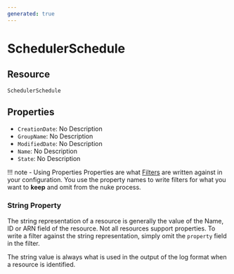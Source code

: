 ```yaml
---
generated: true
---
```


# SchedulerSchedule


## Resource

```text
SchedulerSchedule
```

## Properties


- `CreationDate`: No Description
- `GroupName`: No Description
- `ModifiedDate`: No Description
- `Name`: No Description
- `State`: No Description

!!! note - Using Properties
    Properties are what [Filters](../config-filtering.md) are written against in your configuration. You use the property
    names to write filters for what you want to **keep** and omit from the nuke process.

### String Property

The string representation of a resource is generally the value of the Name, ID or ARN field of the resource. Not all
resources support properties. To write a filter against the string representation, simply omit the `property` field in
the filter.

The string value is always what is used in the output of the log format when a resource is identified.


